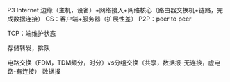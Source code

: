P3 Internet
边缘（主机，设备）+网络接入+网络核心（路由器交换机+链路，完成数据连接）
CS：客户端+服务器（扩展性差）
P2P：peer to peer

TCP：端维护状态

存储转发，排队

电路交换（FDM，TDM频分，时分）vs分组交换（共享，数据报-无连接，虚电路-有连接）
数据报